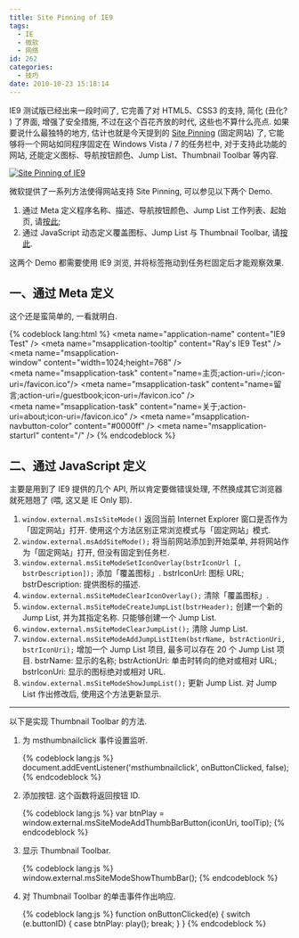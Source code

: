 ```yaml
---
title: Site Pinning of IE9
tags:
  - IE
  - 微软
  - 网络
id: 262
categories:
  - 技巧
date: 2010-10-23 15:18:14
---
```


IE9 测试版已经出来一段时间了, 它完善了对 HTML5、CSS3 的支持, 简化 (丑化? ) 了界面, 增强了安全措施, 不过在这个百花齐放的时代, 这些也不算什么亮点. 如果要说什么最独特的地方, 估计也就是今天提到的 [Site Pinning](http://windows.microsoft.com/zh-CN/internet-explorer/help/ie-9/whats-new-in-internet-explorer-9#section_2) (固定网站) 了, 它能够将一个网站如同程序固定在 Windows Vista / 7 的任务栏中, 对于支持此功能的网站, 还能定义图标、导航按钮颜色、Jump List、Thumbnail Toolbar 等内容.

[![Site Pinning of IE9](http://img.beamnote.com/2010/site-pinning-of-ie9.png)](http://img.beamnote.com/2010/site-pinning-of-ie9.png)<!-- more -->

微软提供了一系列方法使得网站支持 Site Pinning, 可以参见以下两个 Demo.

1. 通过 Meta 定义程序名称、描述、导航按钮颜色、Jump List 工作列表、起始页, 请[按此](/demo/ie9/demo.html);
2. 通过 JavaScript 动态定义覆盖图标、Jump List 与 Thumbnail Toolbar, 请[按此](/demo/ie9).

这两个 Demo 都需要使用 IE9 浏览, 并将标签拖动到任务栏固定后才能观察效果.

## 一、通过 Meta 定义

这个还是蛮简单的, 一看就明白.

{% codeblock lang:html %}
<meta name="application-name" content="IE9 Test" />
<meta name="msapplication-tooltip" content="Ray's IE9 Test" />
<meta name="msapplication-window" content="width=1024;height=768" />
<meta name="msapplication-task" content="name=主页;action-uri=/;icon-uri=/favicon.ico"/>
<meta name="msapplication-task" content="name=留言;action-uri=/guestbook;icon-uri=/favicon.ico" />
<meta name="msapplication-task" content="name=关于;action-uri=about;icon-uri=/favicon.ico" />
<meta name="msapplication-navbutton-color" content="#0000ff" />
<meta name="msapplication-starturl" content="/" />
{% endcodeblock %}

## 二、通过 JavaScript 定义

主要是用到了 IE9 提供的几个 API, 所以肯定要做错误处理, 不然换成其它浏览器就死翘翘了 (喂, 这又是 IE Only 耶).

1. `window.external.msIsSiteMode()`
    返回当前 Internet Explorer 窗口是否作为「固定网站」打开.
    使用这个方法区别正常浏览模式与「固定网站」模式.
2. `window.external.msAddSiteMode();`
    将当前网站添加到开始菜单, 并将网站作为「固定网站」打开, 但没有固定到任务栏.
3. `window.external.msSiteModeSetIconOverlay(bstrIconUrl [, bstrDescription]);`
    添加「覆盖图标」.
    bstrIconUrl: 图标 URL;
    bstrDescription: 提供图标的描述.
4. `window.external.msSiteModeClearIconOverlay();`
    清除「覆盖图标」.
5. `window.external.msSiteModeCreateJumpList(bstrHeader);`
    创建一个新的 Jump List, 并为其指定名称.
    只能够创建一个 Jump List.
6. `window.external.msSiteModeClearJumpList();`
    清除 Jump List.
7. `window.external.msSiteModeAddJumpListItem(bstrName, bstrActionUri, bstrIconUri);`
    增加一个 Jump List 项目, 最多可以存在 20 个 Jump List 项目.
    bstrName: 显示的名称;
    bstrActionUri: 单击时转向的绝对或相对 URL;
    bstrIconUri: 显示的图标绝对或相对 URL.
8. `window.external.msSiteModeShowJumpList();`
    更新 Jump List.
    对 Jump List 作出修改后, 使用这个方法更新显示.

---

以下是实现 Thumbnail Toolbar 的方法.

1. 为 msthumbnailclick 事件设置监听.

    {% codeblock lang:js %}
    document.addEventListener('msthumbnailclick', onButtonClicked, false);
    {% endcodeblock %}

2. 添加按钮. 这个函数将返回按钮 ID.

    {% codeblock lang:js %}
    var btnPlay = window.external.msSiteModeAddThumbBarButton(iconUri, toolTip);
    {% endcodeblock %}

3. 显示 Thumbnail Toolbar.

    {% codeblock lang:js %}
    window.external.msSiteModeShowThumbBar();
    {% endcodeblock %}

4. 对 Thumbnail Toolbar 的单击事件作出响应.

    {% codeblock lang:js %}
    function onButtonClicked(e) {
        switch (e.buttonID) {
            case btnPlay:
            play();
            break;
        }
    }
    {% endcodeblock %}

